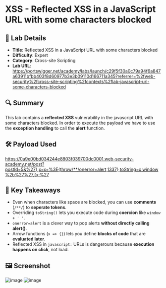 # XSS - Reflected XSS in a JavaScript URL with some characters blocked

## 📌 Lab Details
- **Title**: Reflected XSS in a JavaScript URL with some characters blocked
- **Difficulty**: Expert
- **Category**: Cross-site Scripting
- **Lab URL**: https://portswigger.net/academy/labs/launch/c29f5f30a0c79a94f6a847a63911bfbb403f8d60977b3e3b09110d166711a345?referrer=%2fweb-security%2fcross-site-scripting%2fcontexts%2flab-javascript-url-some-characters-blocked

## 🔍 Summary
This lab contains a **reflected XSS** vulnerability in the javascript URL with some characters blocked. In order to execute the payload we have to use the **exception handling** to call the **alert** function.

## 🛠 Payload Used
https://0a9e00bd034244e8803f039700dc0001.web-security-academy.net/post?postId=5&%27},x=x=%3E{throw/**/onerror=alert,1337},toString=x,window%2b%27%27,{x:%27

## 📖 Key Takeaways
- Even when characters like space are blocked, you can use **comments** (`/**/`) to **seperate tokens**.
- Overriding `toString()` lets you execute code during **coercion** like `window + ' '`.
- `onerror=alert` is a clever way to pop alerts **without directly calling alert()**.
- Arrow functions (`x => {}`) lets you define **blocks of code** that are **evaluated later**.
- Reflected XSS in `javascript:` URLs is dangerours because **execution happens on click**, not load.

## 🖼️ Screenshot 
![image](https://github.com/user-attachments/assets/76a5169a-f05a-4096-bbcd-a644620c9741)
![image](https://github.com/user-attachments/assets/cbe3dbf8-4109-4ebc-bd30-9999ed2b4980)
